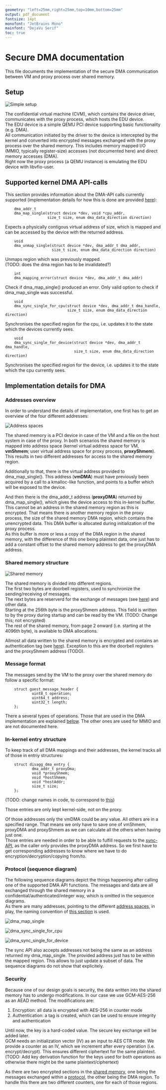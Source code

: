 ```yaml
---
geometry: "left=25mm,right=25mm,top=10mm,bottom=25mm"
output: pdf_document
fontsize: 14pt
monofont: "JetBrains Mono"
mainfont: "DejaVu Serif"
toc: true
---
```


# Secure DMA documentation

This file documents the implementation of the secure DMA communication between VM and proxy process over shared memory.

## Setup

![Simple setup](disagg_doc-simple_setup.drawio.svg)

The confidential virtual machine (CVM), which contains the device driver, communicates with the proxy process, which hosts the EDU device.  
The EDU device is a simple QEMU PCI device supporting basic functionality (e.g. DMA).  
All communication initiated by the driver to the device is intercepted by the kernel and converted into encrypted messages exchanged with the proxy process over the shared memory. This includes memory mapped I/O (MMIO, typically register-size) accesses (not documented here) and direct memory accesses (DMA).  
Right now the proxy process (a QEMU instance) is emulating the EDU device with libvfio-user.

## Supported kernel DMA API-calls

This section provides information about the DMA-API calls currently supported (implementation details for how this is done are provided [here](#implementation-details-for-dma)):

        dma_addr_t
        dma_map_single(struct device *dev, void *cpu_addr,
                       size_t size, enum dma_data_direction direction)
Expects a physically contigous virtual address of size, which is mapped and can be accessed by the device with the returned address.

        void
        dma_unmap_single(struct device *dev, dma_addr_t dma_addr,
                         size_t size, enum dma_data_direction direction)
Unmaps region which was previously mapped.  
(TODO: does the dma region has to be invalidated?)

        int
        dma_mapping_error(struct device *dev, dma_addr_t dma_addr)
Check if dma_map_single() produced an error. Only valid option to check if dma_map_single was successful.

        void
        dma_sync_single_for_cpu(struct device *dev, dma_addr_t dma_handle,
                                size_t size, enum dma_data_direction direction)
Synchronises the specified region for the cpu, i.e. updates it to the state which the devices currently sees.

        void
        dma_sync_single_for_device(struct device *dev, dma_addr_t dma_handle,
                                   size_t size, enum dma_data_direction direction)
Synchronises the specified region for the device, i.e. updates it to the state which the cpu currently sees.

## Implementation details for DMA

### Addresses overview

In order to understand the details of implementation, one first has to get an overview of the four different addresses:

![Address spaces](disagg_doc-address_spaces.drawio.svg)

The shared memory is a PCI device in case of the VM and a file on the host system in case of the proxy. In both scenarios the shared memory is mapped into address space (kernel virtual address space for VM, **vmShmem**; user virtual address space for proxy process, **proxyShmem**). This results in two different addresses for access to the shared memory region.

Additionally to that, there is the virtual address provided to dma_map_single(). This address (**vmDMA**) must have previously been acquired by a call to a kmalloc-like function, and points to a buffer which will be exposed to the device.

And then there is the dma_addr_t address (**proxyDMA**) returned by dma_map_single(), which gives the device access to this in-kernel buffer. This cannot be an address in the shared memory region as this is encrypted. That means there is another memory region in the proxy process, the size of the shared memory DMA region, which contains the unencrypted data. This DMA buffer is allocated during initialization of the proxy process.  
As this buffer is more or less a copy of the DMA region in the shared memory, with the difference of this one being plaintext data, one just has to add a constant offset to the shared memory address to get the proxyDMA address.

### Shared memory structure

![Shared memory](disagg_doc-shared_memory.drawio.svg)

The shared memory is divided into different regions.  
The first two bytes are doorbell registers, used to synchronize the sending/receiving of messages.  
The next bytes are reserverd for the exchange of messages (see [here](#message-format)) and other data.  
Starting at the 256th byte is the proxyShmem address. This field is written to by the proxy during startup and can be read by the VM. (TODO: Change this; not encrypted)  
The rest of the shared memory, from page 2 onward (i.e. starting at the 4096th byte), is available to DMA allocations.

Allmost all data written to the shared memory is encrypted and contains an authentication tag (see [here](#security)). Exception to this are the doorbell registers and the proxyShmem address (TODO).

### Message format

The messages send by the VM to the proxy over the shared memory do follow a specific format:

        struct guest_message_header {
                uint8_t operation;
                uint64_t address;
                uint32_t length;
        };

There a several types of operations. Those that are used in the DMA implementation are explained [below](#protocol-sequence-diagram). The other ones are used for MMIO and are not documented here.

### In-kernel entry structure

To keep track of all DMA mappings and their addresses, the kernel tracks all of those in entriy structures:

        struct disagg_dma_entry {
                dma_addr_t proxyDma;
                void *proxyShmem;
                void *hostShmem;
                void *hostAddr;
                size_t size;
        };

(TODO: change names in code, to correspond to [this](#addresses-overview))

Those entries are only kept kernel-side, not on the proxy.

Of those addresses only the vmDMA could be any value. All others are in a specified range. That means we only have to save one of vmShmem, proxyDMA and proxyShmem as we can calculate all the others when having just one.  
Those entries are needed in order to be able to fulfill requests to the [sync-API](#protocol-sequence-diagram), as the caller only provides the proxyDMA address. So we first have to get corresponding addresses to know where we have to do encryption/decryption/copying from/to.

### Protocol (sequence diagram)

The following sequence diagrams depict the things happening after calling one of the supported DMA API functions.
The messages and data are all exchanged through the shared memory in a confidential/authenticated/integer way, which is omitted in the sequence diagrams.  
As there are many addresses, pointing to the different [address spaces](#addresses-overview), in play, the naming convention of [this section](#addresses-overview) is used.  

![dma_map_single](seq_dma_map_single.png)

![dma_sync_single_for_cpu](seq_dma_sync_single_for_cpu.png)

![dma_sync_single_for_device](seq_dma_sync_single_for_device.png)

The sync API also accepts addresses not being the same as an address returned my dma_map_single. The provided address just has to be within the mapped region. This allows to just update a subset of data. The sequence diagrams do not show that explicitely.

### Security

Because one of our design goals is security, the data written into the shared memory has to undergo modifications. In our case we use GCM-AES-256 as an AEAD method. The modifications are:

  1. Encryption: all data is encrypted with AES-256 in counter mode
  2. Authentication: a tag is created, which can be used to ensure integrity and authentication

Until now, the key is a hard-coded value. The secure key exchange will be added later.  
GCM needs an initialization vector (IV) as an input to AES CTR mode. We provide a counter as an IV, which we increment after every operation (i.e. encrypt/decrypt). This ensures different ciphertext for the same plaintext.
(TODO: Add key derivation function for the keys used for both operations as otherwise there might be the same plaintext/ciphertext)

As there are two encrypted sections in the [shared memory](#shared-memory-structure), one being the messages exchanged within a [protocol](#protocol-sequence-diagram), the other being the DMA region. To handle this there are two different counters, one for each of those regions.
